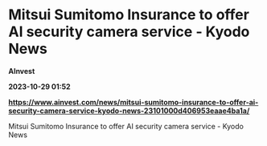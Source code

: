 # Mitsui Sumitomo Insurance to offer AI security camera service - Kyodo News
**AInvest**

**2023-10-29 01:52**

**https://www.ainvest.com/news/mitsui-sumitomo-insurance-to-offer-ai-security-camera-service-kyodo-news-23101000d406953eaae4ba1a/**

Mitsui Sumitomo Insurance to offer AI security camera service - Kyodo News